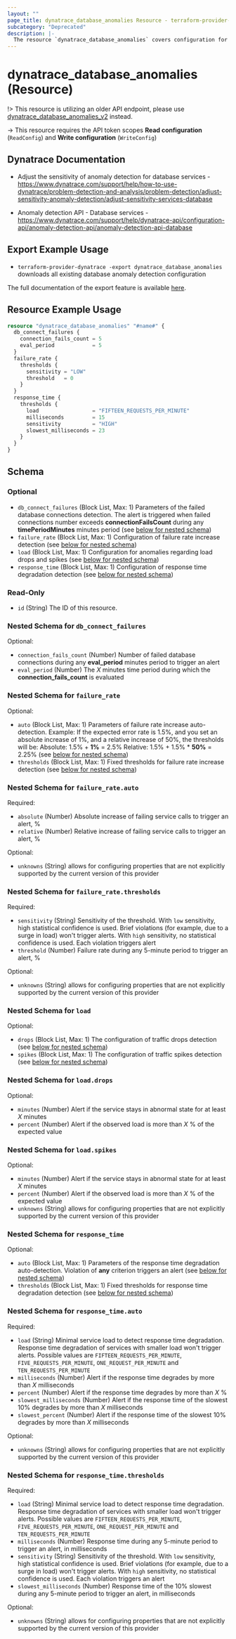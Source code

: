 ```yaml
---
layout: ""
page_title: dynatrace_database_anomalies Resource - terraform-provider-dynatrace"
subcategory: "Deprecated"
description: |-
  The resource `dynatrace_database_anomalies` covers configuration for database anomaly detection
---
```


# dynatrace_database_anomalies (Resource)

!> This resource is utilizing an older API endpoint, please use [dynatrace_database_anomalies_v2](https://registry.terraform.io/providers/dynatrace-oss/dynatrace/latest/docs/resources/database_anomalies_v2) instead.

-> This resource requires the API token scopes **Read configuration** (`ReadConfig`) and **Write configuration** (`WriteConfig`)

## Dynatrace Documentation

- Adjust the sensitivity of anomaly detection for database services - https://www.dynatrace.com/support/help/how-to-use-dynatrace/problem-detection-and-analysis/problem-detection/adjust-sensitivity-anomaly-detection/adjust-sensitivity-services-database

- Anomaly detection API - Database services - https://www.dynatrace.com/support/help/dynatrace-api/configuration-api/anomaly-detection-api/anomaly-detection-api-database

## Export Example Usage

- `terraform-provider-dynatrace -export dynatrace_database_anomalies` downloads all existing database anomaly detection configuration

The full documentation of the export feature is available [here](https://dt-url.net/h203qmc).

## Resource Example Usage

```terraform
resource "dynatrace_database_anomalies" "#name#" {
  db_connect_failures {
    connection_fails_count = 5
    eval_period            = 5
  }
  failure_rate {
    thresholds {
      sensitivity = "LOW"
      threshold   = 0
    }
  }
  response_time {
    thresholds {
      load                 = "FIFTEEN_REQUESTS_PER_MINUTE"
      milliseconds         = 15
      sensitivity          = "HIGH"
      slowest_milliseconds = 23
    }
  }
}
```

<!-- schema generated by tfplugindocs -->
## Schema

### Optional

- `db_connect_failures` (Block List, Max: 1) Parameters of the failed database connections detection.  The alert is triggered when failed connections number exceeds **connectionFailsCount** during any **timePeriodMinutes** minutes period (see [below for nested schema](#nestedblock--db_connect_failures))
- `failure_rate` (Block List, Max: 1) Configuration of failure rate increase detection (see [below for nested schema](#nestedblock--failure_rate))
- `load` (Block List, Max: 1) Configuration for anomalies regarding load drops and spikes (see [below for nested schema](#nestedblock--load))
- `response_time` (Block List, Max: 1) Configuration of response time degradation detection (see [below for nested schema](#nestedblock--response_time))

### Read-Only

- `id` (String) The ID of this resource.

<a id="nestedblock--db_connect_failures"></a>
### Nested Schema for `db_connect_failures`

Optional:

- `connection_fails_count` (Number) Number of failed database connections during any **eval_period** minutes period to trigger an alert
- `eval_period` (Number) The *X* minutes time period during which the **connection_fails_count** is evaluated


<a id="nestedblock--failure_rate"></a>
### Nested Schema for `failure_rate`

Optional:

- `auto` (Block List, Max: 1) Parameters of failure rate increase auto-detection. Example: If the expected error rate is 1.5%, and you set an absolute increase of 1%, and a relative increase of 50%, the thresholds will be:  Absolute: 1.5% + **1%** = 2.5%  Relative: 1.5% + 1.5% * **50%** = 2.25% (see [below for nested schema](#nestedblock--failure_rate--auto))
- `thresholds` (Block List, Max: 1) Fixed thresholds for failure rate increase detection (see [below for nested schema](#nestedblock--failure_rate--thresholds))

<a id="nestedblock--failure_rate--auto"></a>
### Nested Schema for `failure_rate.auto`

Required:

- `absolute` (Number) Absolute increase of failing service calls to trigger an alert, %
- `relative` (Number) Relative increase of failing service calls to trigger an alert, %

Optional:

- `unknowns` (String) allows for configuring properties that are not explicitly supported by the current version of this provider


<a id="nestedblock--failure_rate--thresholds"></a>
### Nested Schema for `failure_rate.thresholds`

Required:

- `sensitivity` (String) Sensitivity of the threshold.  With `low` sensitivity, high statistical confidence is used. Brief violations (for example, due to a surge in load) won't trigger alerts.  With `high` sensitivity, no statistical confidence is used. Each violation triggers alert
- `threshold` (Number) Failure rate during any 5-minute period to trigger an alert, %

Optional:

- `unknowns` (String) allows for configuring properties that are not explicitly supported by the current version of this provider



<a id="nestedblock--load"></a>
### Nested Schema for `load`

Optional:

- `drops` (Block List, Max: 1) The configuration of traffic drops detection (see [below for nested schema](#nestedblock--load--drops))
- `spikes` (Block List, Max: 1) The configuration of traffic spikes detection (see [below for nested schema](#nestedblock--load--spikes))

<a id="nestedblock--load--drops"></a>
### Nested Schema for `load.drops`

Optional:

- `minutes` (Number) Alert if the service stays in abnormal state for at least *X* minutes
- `percent` (Number) Alert if the observed load is more than *X* % of the expected value


<a id="nestedblock--load--spikes"></a>
### Nested Schema for `load.spikes`

Optional:

- `minutes` (Number) Alert if the service stays in abnormal state for at least *X* minutes
- `percent` (Number) Alert if the observed load is more than *X* % of the expected value
- `unknowns` (String) allows for configuring properties that are not explicitly supported by the current version of this provider



<a id="nestedblock--response_time"></a>
### Nested Schema for `response_time`

Optional:

- `auto` (Block List, Max: 1) Parameters of the response time degradation auto-detection. Violation of **any** criterion triggers an alert (see [below for nested schema](#nestedblock--response_time--auto))
- `thresholds` (Block List, Max: 1) Fixed thresholds for response time degradation detection (see [below for nested schema](#nestedblock--response_time--thresholds))

<a id="nestedblock--response_time--auto"></a>
### Nested Schema for `response_time.auto`

Required:

- `load` (String) Minimal service load to detect response time degradation. Response time degradation of services with smaller load won't trigger alerts. Possible values are `FIFTEEN_REQUESTS_PER_MINUTE`, `FIVE_REQUESTS_PER_MINUTE`, `ONE_REQUEST_PER_MINUTE` and `TEN_REQUESTS_PER_MINUTE`
- `milliseconds` (Number) Alert if the response time degrades by more than *X* milliseconds
- `percent` (Number) Alert if the response time degrades by more than *X* %
- `slowest_milliseconds` (Number) Alert if the response time of the slowest 10% degrades by more than *X* milliseconds
- `slowest_percent` (Number) Alert if the response time of the slowest 10% degrades by more than *X* milliseconds

Optional:

- `unknowns` (String) allows for configuring properties that are not explicitly supported by the current version of this provider


<a id="nestedblock--response_time--thresholds"></a>
### Nested Schema for `response_time.thresholds`

Required:

- `load` (String) Minimal service load to detect response time degradation. Response time degradation of services with smaller load won't trigger alerts. Possible values are `FIFTEEN_REQUESTS_PER_MINUTE`, `FIVE_REQUESTS_PER_MINUTE`, `ONE_REQUEST_PER_MINUTE` and `TEN_REQUESTS_PER_MINUTE`
- `milliseconds` (Number) Response time during any 5-minute period to trigger an alert, in milliseconds
- `sensitivity` (String) Sensitivity of the threshold.  With `low` sensitivity, high statistical confidence is used. Brief violations (for example, due to a surge in load) won't trigger alerts.  With `high` sensitivity, no statistical confidence is used. Each violation triggers an alert
- `slowest_milliseconds` (Number) Response time of the 10% slowest during any 5-minute period to trigger an alert, in milliseconds

Optional:

- `unknowns` (String) allows for configuring properties that are not explicitly supported by the current version of this provider
 